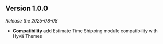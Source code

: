 ## Version 1.0.0
*Release the 2025-08-08*

* **Compatibility** add Estimate Time Shipping module compatibility with Hyvä Themes
